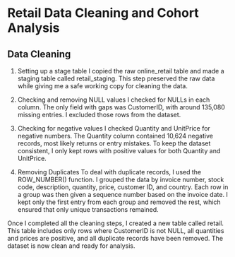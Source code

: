 # Retail Data Cleaning and Cohort Analysis

## Data Cleaning 
1. Setting up a stage table
I copied the raw online_retail table and made a staging table called retail_staging. This step preserved the raw data while giving me a safe working copy for cleaning the data.

2. Checking and removing NULL values
I checked for NULLs in each column. The only field with gaps was CustomerID, with around 135,080 missing entries.
I excluded those rows from the dataset.

4. Checking for negative values
I checked Quantity and UnitPrice for negative numbers. The Quantity column contained 10,624 negative records, most likely returns or entry mistakes.
To keep the dataset consistent, I only kept rows with positive values for both Quantity and UnitPrice. 

5. Removing Duplicates
To deal with duplicate records, I used the ROW_NUMBER() function. I grouped the data by invoice number, stock code, description, quantity, price, customer ID, and country.
Each row in a group was then given a sequence number based on the invoice date. I kept only the first entry from each group and removed the rest, which ensured that only unique transactions remained.

Once I completed all the cleaning steps, I created a new table called retail. 
This table includes only rows where CustomerID is not NULL, all quantities and prices are positive, and all duplicate records have been removed. The dataset is now clean and ready for analysis.
